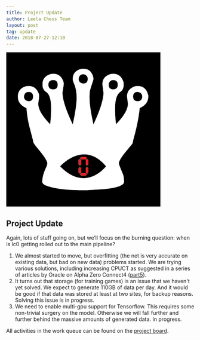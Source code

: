 ```yaml
---
title: Project Update
author: Leela Chess Team
layout: post
tag: update
date: 2018-07-27-12:10
---
```

![leela](https://raw.githubusercontent.com/dkappe/dkappe.github.io/master/public/images/lc0-logo-1-black-red.png)

## Project Update

Again, lots of stuff going on, but we’ll focus on the burning question: when is lc0 getting rolled out to the main pipeline?

1. We almost started to move, but overfitting (the net is very accurate on existing data, but bad on new data) problems started. We are trying various solutions, including increasing CPUCT as suggested in a series of articles by Oracle on Alpha Zero Connect4 ([part5](https://medium.com/oracledevs/lessons-from-alpha-zero-part-5-performance-optimization-664b38dc509e)).
2. It turns out that storage (for training games) is an issue that we haven't yet solved. We expect to generate 110GB of data per day. And it would be good if that data was stored at least at two sites, for backup reasons. Solving this issue is in progress.
3. We need to enable multi-gpu support for Tensorflow. This requires some non-trivial surgery on the model. Otherwise we will
fall further and further behind the massive amounts of generated data. In progress.

All activities in the work queue can be found on the [project board](https://github.com/orgs/LeelaChessZero/projects/2).

